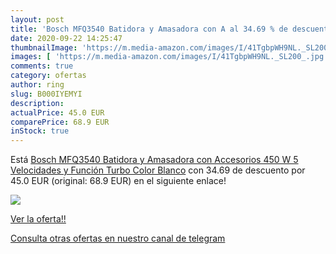 ```yaml
---
layout: post
title: 'Bosch MFQ3540 Batidora y Amasadora con A al 34.69 % de descuento'
date: 2020-09-22 14:25:47
thumbnailImage: 'https://m.media-amazon.com/images/I/41TgbpWH9NL._SL200_.jpg'
images: [ 'https://m.media-amazon.com/images/I/41TgbpWH9NL._SL200_.jpg' ]
comments: true
category: ofertas
author: ring
slug: B000IYEMYI
description:
actualPrice: 45.0 EUR
comparePrice: 68.9 EUR
inStock: true
---
```


Está [Bosch MFQ3540 Batidora y Amasadora con Accesorios  450 W  5 Velocidades y Función Turbo  Color Blanco](https://www.amazon.com/dp/B000IYEMYI/?tag=redken08-20) con 34.69 de descuento por 45.0 EUR (original: 68.9 EUR) en el siguiente enlace!

[![](https://m.media-amazon.com/images/I/41TgbpWH9NL._SL200_.jpg)](https://www.amazon.com/dp/B000IYEMYI/?tag=redken08-20)

[Ver la oferta!!](https://www.amazon.com/dp/B000IYEMYI/?tag=redken08-20)

[Consulta otras ofertas en nuestro canal de telegram](https://t.me/s/ofertas25)
